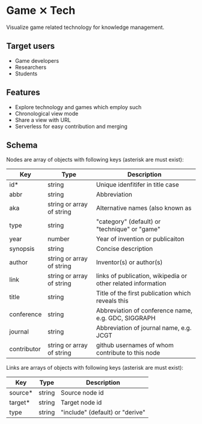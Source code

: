 # Game ⨯ Tech

Visualize game related technology for knowledge management.

## Target users

* Game developers
* Researchers
* Students

## Features

* Explore technology and games which employ such
* Chronological view mode
* Share a view with URL
* Serverless for easy contribution and merging

## Schema

Nodes are array of objects with following keys (asterisk are must exist):

| Key         | Type                      | Description                                                  |
| ----------- | ------------------------- | ------------------------------------------------------------ |
| id*         | string                    | Unique idenfitifer in title case                             |
| abbr        | string                    | Abbreviation                                                 |
| aka         | string or array of string | Alternative names (also known as                             |
| type        | string                    | "category" (default) or "technique" or "game"                |
| year        | number                    | Year of invention or publicaiton                             |
| synopsis    | string                    | Concise description                                          |
| author      | string or array of string | Inventor(s) or author(s)                                     |
| link        | string or array of string | links of publication, wikipedia or other related information | 
| title       | string                    | Title of the first publication which reveals this            | 
| conference  | string                    | Abbreviation of conference name, e.g. GDC, SIGGRAPH          |
| journal     | string                    | Abbreviation of journal name, e.g. JCGT                      |
| contributor | string or array of string | github usernames of whom contribute to this node             | 

Links are arrays of objects with following keys (asterisk are must exist):

| Key       | Type     | Description                     |  
| --------- | -------- | ------------------------------- |  
| source*   | string   | Source node id                  |  
| target*   | string   | Target node id                  |  
| type      | string   | "include" (default) or "derive" |  
